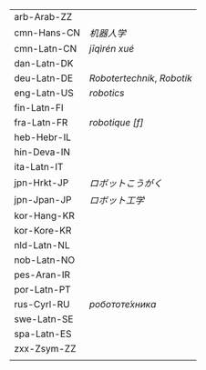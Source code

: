| | |
|-|-|
| arb-Arab-ZZ |  |
| cmn-Hans-CN | _机器人学_ |
| cmn-Latn-CN | _jīqìrén xué_ |
| dan-Latn-DK |  |
| deu-Latn-DE | _Robotertechnik_, _Robotik_ |
| eng-Latn-US | _robotics_ |
| fin-Latn-FI |  |
| fra-Latn-FR | _robotique [f]_ |
| heb-Hebr-IL |  |
| hin-Deva-IN |  |
| ita-Latn-IT |  |
| jpn-Hrkt-JP | _ロボットこうがく_ |
| jpn-Jpan-JP | _ロボット工学_ |
| kor-Hang-KR |  |
| kor-Kore-KR |  |
| nld-Latn-NL |  |
| nob-Latn-NO |  |
| pes-Aran-IR |  |
| por-Latn-PT |  |
| rus-Cyrl-RU | _робототе́хника_ |
| swe-Latn-SE |  |
| spa-Latn-ES |  |
| zxx-Zsym-ZZ |  |
|  |  |
